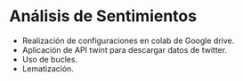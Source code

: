 # Análisis de Sentimientos

- Realización de configuraciones en colab de Google drive.
- Aplicación de API twint para descargar datos de twitter.
- Uso de bucles.
- Lematización.
